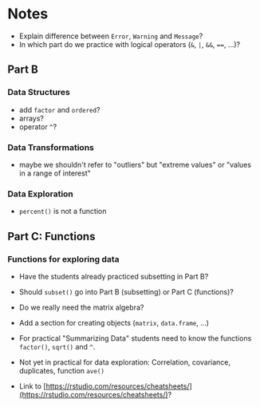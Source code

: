 # Notes

* Explain difference between `Error`, `Warning` and `Message`?
* In which part do we practice with logical operators (`&`, `|`, `&&`, `==`, ...)?

## Part B
### Data Structures
* add `factor` and `ordered`?
* arrays?
* operator `^`?

### Data Transformations
* maybe we shouldn't refer to "outliers" but "extreme values" or "values in a range of interest"

### Data Exploration
* `percent()` is not a function

## Part C: Functions
### Functions for exploring data
* Have the students already practiced subsetting in Part B?
* Should `subset()` go into Part B (subsetting) or Part C (functions)?
* Do we really need the matrix algebra?
* Add a section for creating objects (`matrix`, `data.frame`, ...)
* For practical "Summarizing Data" students need to know the functions `factor()`, 
  `sqrt()` and `^`.
* Not yet in practical for data exploration:
  Correlation, covariance, duplicates, function `ave()`

* Link to [https://rstudio.com/resources/cheatsheets/](https://rstudio.com/resources/cheatsheets/)?
